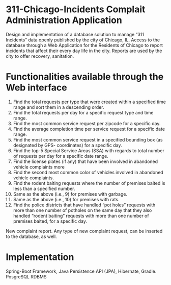 # 311-Chicago-Incidents Complait Administration Application

Design and implementation of a database solution to manage “311 Incidents” data openly published by the city of Chicago, IL. 
Access to the database through a Web Application for the Residents of Chicago to report incidents that affect their every day life in the city. 
Reports are used by the city to offer recovery, sanitation.

# Functionalities available through the Web interface

1. Find the total requests per type that were created within a specified time range and sort them in a descending order.
2. Find the total requests per day for a specific request type and time range.
3. Find the most common service request per zipcode for a specific day.
4. Find the average completion time per service request for a specific date range.
5. Find the most common service request in a specified bounding box (as designated by GPS- coordinates) for a specific day.
6. Find the top-5 Special Service Areas (SSA) with regards to total number of requests per day for a specific date range.
7. Find the license plates (if any) that have been involved in abandoned vehicle complaints more
8. Find the second most common color of vehicles involved in abandoned vehicle complaints.
9. Find the rodent baiting requests where the number of premises baited is less than a specified number.
10. Same as the above (i.e., 9) for premises with garbage.
11. Same as the above (i.e., 10) for premises with rats.
12. Find the police districts that have handled “pot holes” requests with more than one number of potholes on the same day that they also handled “rodent baiting” requests with more than one number of premises baited, for a specific day.

New complaint report. Any type of new complaint request, can be inserted to the database, as well. 

# Implementation

Spring-Boot Framework, Java Persistence API (JPA), Hibernate, Gradle. PosgreSQL RDBMS 
